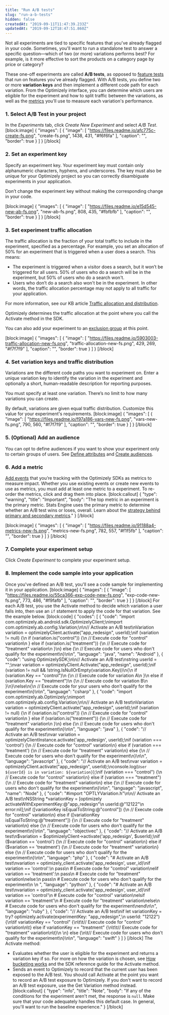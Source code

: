 ```yaml
---
title: "Run A/B tests"
slug: "run-a-b-tests"
hidden: false
createdAt: "2019-09-11T11:47:39.233Z"
updatedAt: "2019-09-12T18:47:51.860Z"
---
```

Not all experiments are tied to specific features that you've already flagged in your code. Sometimes, you'll want to run a standalone test to answer a specific question&mdash;which of two (or more) variations performs best? For example, is it more effective to sort the products on a category page by price or category?

These one-off experiments are called **A/B tests**, as opposed to [feature tests](doc:run-feature-tests) that run on features you've already flagged. With A/B tests, you define two or more **variation keys** and then implement a different code path for each variation. From the Optimizely interface, you can determine which users are eligible for the experiment and how to split traffic between the variations, as well as the [metrics](doc:choose-metrics) you'll use to measure each variation's performance. 

### 1. Select A/B Test in your project

In the *Experiments* tab, click _Create New Experiment_ and select _A/B Test_.
[block:image]
{
  "images": [
    {
      "image": [
        "https://files.readme.io/afc775c-create-fs.png",
        "create-fs.png",
        1438,
        431,
        "#f6f6fa"
      ],
      "caption": "",
      "border": true
    }
  ]
}
[/block]
### 2. Set an experiment key

Specify an experiment key.
Your experiment key must contain only alphanumeric characters, hyphens, and underscores. The key must also be unique for your Optimizely project so you can correctly disambiguate experiments in your application.

Don’t change the experiment key without making the corresponding change in your code. 

[block:image]
{
  "images": [
    {
      "image": [
        "https://files.readme.io/e15d545-new-ab-fs.png",
        "new-ab-fs.png",
        808,
        435,
        "#fbfbfb"
      ],
      "caption": "",
      "border": true
    }
  ]
}
[/block]

### 3. Set experiment traffic allocation

The traffic allocation is the fraction of your total traffic to include in the experiment, specified as a percentage. For example, you set an allocation of 50% for an experiment that is triggered when a user does a search. This means:
 - The experiment is triggered when a visitor does a search, but it won’t be triggered for all users. 50% of users who do a search will be in the experiment, but 50% of users who do a search won't.
 - Users who don’t do a search also won't be in the experiment. In other words, the traffic allocation percentage may not apply to all traffic for your application.

For more information, see our KB article [Traffic allocation and distribution](https://help.optimizely.com/Target_Your_Visitors/Traffic_allocation_and_distribution).

Optimizely determines the traffic allocation at the point where you call the Activate method in the SDK.

You can also add your experiment to an [exclusion group](doc:use-mutual-exclusion) at this point.

[block:image]
{
  "images": [
    {
      "image": [
        "https://files.readme.io/5903003-traffic-allocation-new-fs.png",
        "traffic-allocation-new-fs.png",
        429,
        269,
        "#f7f7f9"
      ],
      "caption": "",
      "border": true
    }
  ]
}
[/block]

### 4. Set variation keys and traffic distribution

Variations are the different code paths you want to experiment on. Enter a unique variation key to identify the variation in the experiment and optionally a short, human-readable description for reporting purposes.

You must specify at least one variation. There’s no limit to how many variations you can create.

By default, variations are given equal traffic distribution. Customize this value for your experiment's requirements.
[block:image]
{
  "images": [
    {
      "image": [
        "https://files.readme.io/f97a186-vars-new-fs.png",
        "vars-new-fs.png",
        790,
        560,
        "#f7f7f9"
      ],
      "caption": "",
      "border": true
    }
  ]
}
[/block]
### 5. (Optional) Add an audience

You can opt to define audiences if you want to show your experiment only to certain groups of users. See [Define attributes](doc:define-attributes) and [Create audiences](doc:create-audiences).

### 6. Add a metric

[Add events](doc:track-events) that you’re tracking with the Optimizely SDKs as metrics to measure impact. Whether you use existing events or create new events to use as metrics, you must add at least one metric to a experiment. To re-order the metrics, click and drag them into place. 
[block:callout]
{
  "type": "warning",
  "title": "Important",
  "body": "The top metric in an experiment is the primary metric. Stats Engine uses the primary metric to determine whether an A/B test wins or loses, overall. Learn about the [strategy behind primary and secondary metrics](https://help.optimizely.com/Ideate_and_Hypothesize/Primary_and_secondary_metrics_and_monitoring_metrics)."
}
[/block]

[block:image]
{
  "images": [
    {
      "image": [
        "https://files.readme.io/91188a4-metrics-new-fs.png",
        "metrics-new-fs.png",
        782,
        557,
        "#f1f5fb"
      ],
      "caption": "",
      "border": true
    }
  ]
}
[/block]
### 7. Complete your experiment setup

Click _Create Experiment_ to complete your experiment setup.

### 8. Implement the code sample into your application

Once you've defined an A/B test, you'll see a code sample for implementing it in your application.
[block:image]
{
  "images": [
    {
      "image": [
        "https://files.readme.io/55ca366-exp-code-new-fs.png",
        "exp-code-new-fs.png",
        773,
        486,
        "#f9fafb"
      ],
      "caption": "",
      "border": true
    }
  ]
}
[/block]
For each A/B test, you use the Activate method to decide which variation a user falls into, then use an `if` statement to apply the code for that variation. See the example below.
[block:code]
{
  "codes": [
    {
      "code": "import com.optimizely.ab.android.sdk.OptimizelyClient;\nimport com.optimizely.ab.config.Variation;\n\n// Activate an A/B test\nVariation variation = optimizelyClient.activate(\"app_redesign\", userId);\nif (variation != null) {\n  if (variation.is(\"control\")) {\n    // Execute code for \"control\" variation\n  } else if (variation.is(\"treatment\")) {\n    // Execute code for \"treatment\" variation\n  }\n} else {\n  // Execute code for users who don't qualify for the experiment\n}\n\n",
      "language": "java",
      "name": "Android"
    },
    {
      "code": "using OptimizelySDK;\n\n// Activate an A/B test\nstring userId = \"\";\nvar variation = optimizelyClient.Activate(\"app_redesign\", userId);\nif (variation != null && !string.IsNullOrEmpty(variation.Key))\n{\n  if (variation.Key == \"control\")\n  {\n    // Execute code for variation A\n  }\n  else if (variation.Key == \"treatment\")\n  {\n    // Execute code for variation B\n  }\n}\nelse\n{\n  // Execute code for your users who don’t qualify for the experiment\n}\n\n",
      "language": "csharp"
    },
    {
      "code": "import com.optimizely.ab.Optimizely;\nimport com.optimizely.ab.config.Variation;\n\n// Activate an A/B test\nVariation variation = optimizelyClient.activate(\"app_redesign\", userId);\nif (variation != null) {\n  if (variation.is(\"control\")) {\n    // Execute code for \"control\" variation\n  } else if (variation.is(\"treatment\")) {\n    // Execute code for \"treatment\" variation\n  }\n} else {\n  // Execute code for users who don't qualify for the experiment\n}\n\n",
      "language": "java"
    },
    {
      "code": "// Activate an A/B test\nvar variation = optimizelyClientInstance.activate('app_redesign', userId);\nif (variation === 'control') {\n  // Execute code for \"control\" variation\n} else if (variation === 'treatment') {\n  // Execute code for \"treatment\" variation\n} else {\n  // Execute code for users who don't qualify for the experiment\n}\n\n",
      "language": "javascript"
    },
    {
      "code": "// Activate an A/B test\nvar variation = optimizelyClient.activate(\"app_redesign\", userId);\nconsole.log(`User ${userId} is in variation: ${variation}`);\nif (variation === \"control\") {\n  // Execute code for \"control\" variation\n} else if (variation === \"treatment\") {\n  // Execute code for \"treatment\" variation\n} else {\n  // Execute code for users who don't qualify for the experiment\n}\n\n",
      "language": "javascript",
      "name": "Node"
    },
    {
      "code": "#import \"OPTLYVariation.h\"\n\n// Activate an A/B test\nNSString *variationKey = [optimizely activateWithExperimentKey:@\"app_redesign\"\n                                                        userId:@\"12122\"\n                                                         error:nil];\nif ([variationKey isEqualToString:@\"control\"]) {\n    // Execute code for \"control\" variation\n} else if ([variationKey isEqualToString:@\"treatment\"]) {\n    // Execute code for \"treatment\" variation\n} else {\n    // Execute code for users who don't qualify for the experiment\n}\n\n",
      "language": "objectivec"
    },
    {
      "code": "// Activate an A/B test\n$variation = $optimizelyClient->activate('app_redesign', $userId);\nif ($variation == 'control') {\n  // Execute code for \"control\" variation\n} else if ($variation == 'treatment') {\n  // Execute code for \"treatment\" variation\n} else {\n  // Execute code for users who don't qualify for the experiment\n}\n\n",
      "language": "php"
    },
    {
      "code": "# Activate an A/B test\nvariation = optimizely_client.activate('app_redesign', user_id)\nif variation == 'control':\n    pass\n    # Execute code for \"control\" variation\nelif variation == 'treatment':\n    pass\n    # Execute code for \"treatment\" variation\nelse:\n    pass\n    # Execute code for users who don't qualify for the experiment\n    \n    ",
      "language": "python"
    },
    {
      "code": "# Activate an A/B test\nvariation = optimizely_client.activate('app_redesign', user_id)\nif variation == 'control'\n  # Execute code for \"control\" variation\nelsif variation == 'treatment'\n  # Execute code for \"treatment\" variation\nelse\n  # Execute code for users who don't qualify for the experiment\nend\n\n",
      "language": "ruby"
    },
    {
      "code": "// Activate an A/B test\nif let variationKey = try? optimizely.activate(experimentKey: \"app_redesign\",\n                                                      userId: \"12122\") {\n\tif variationKey == \"control\" {\n\t\t// Execute code for \"control\" variation\n\t} else if variationKey == \"treatment\" {\n\t\t// Execute code for \"treatment\" variation\n\t}\n  \n} else {\n\t// Execute code for users who don't qualify for the experiment\n}\n\n",
      "language": "swift"
    }
  ]
}
[/block]
The Activate method:
 - Evaluates whether the user is eligible for the experiment and returns a 
variation key if so. For more on how the variation is chosen, see [How bucketing works](doc:how-bucketing-works) and the SDK reference guide for the Activate method. 
 - Sends an event to Optimizely to record that the current user has been exposed to the A/B test. You should call Activate at the point you want to record an A/B test exposure to Optimizely. If you don't want to record an A/B test exposure, use the Get Variation method instead.
[block:callout]
{
  "type": "info",
  "title": "Note",
  "body": "If any of the conditions for the experiment aren't met, the response is `null`. Make sure that your code adequately handles this default case. In general, you'll want to run the baseline experience."
}
[/block]